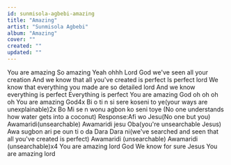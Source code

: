```yaml
---
id: sunmisola-agbebi-amazing
title: "Amazing"
artist: "Sunmisola Agbebi"
album: "Amazing"
cover: ""
created: ""
updated: ""
---
```


You are amazing
So amazing
Yeah ohhh
Lord God we've seen all your creation
And we know that all you've created is perfect
Is perfect lord
We know that everything you made are so detailed lord
And we know everything is perfect
Everything is perfect
You are amazing God oh oh oh oh
You are amazing God4x
Bi o ti n si sere koseni to ye(your ways are unexplainable)2x
Bo Mi se n wonu agbon ko seni toye (No one understands how water gets into a coconut)
Response:Afi wo Jesu(No one but you)
Awamaridi(unsearchable)
Awamaridi jesu Oba(you're unsearchable Jesus)
Awa sugbon ari pe oun ti o da Dara Dara ni(we've searched and seen that all you've created is perfect)
Awamaridi (unsearchable)
Awamaridi (unsearchable)x4
You are amazing lord God
We know for sure Jesus
You are amazing lord